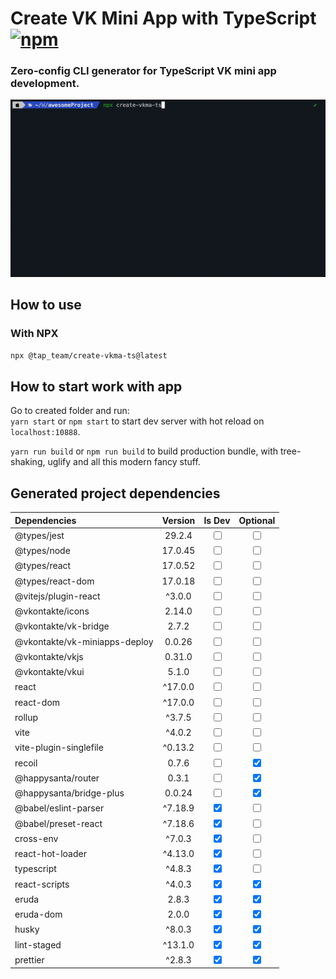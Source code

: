 # Create VK Mini App with TypeScript [![npm][npm]][npm-url]

### Zero-config CLI generator for TypeScript VK mini app development.

![](readme/demo.gif)

## How to use

### With NPX

```bash
npx @tap_team/create-vkma-ts@latest
```

## How to start work with app

Go to created folder and run:  
`yarn start` or `npm start` to start dev server with hot reload on `localhost:10888`.

`yarn run build` or `npm run build` to build production bundle, with tree-shaking, uglify and all this modern fancy stuff.


## Generated project dependencies

| Dependencies                  | Version |              Is Dev              |             Optional             |
|:------------------------------|:-------:|:--------------------------------:|:--------------------------------:|
| @types/jest                   | 29.2.4  |    <input type="checkbox" />     |    <input type="checkbox" />     |
| @types/node                   | 17.0.45 |    <input type="checkbox" />     |    <input type="checkbox" />     |
| @types/react                  | 17.0.52 |    <input type="checkbox" />     |    <input type="checkbox" />     |
| @types/react-dom              | 17.0.18 |    <input type="checkbox" />     |    <input type="checkbox" />     |
| @vitejs/plugin-react          | ^3.0.0  |    <input type="checkbox" />     |    <input type="checkbox" />     |
| @vkontakte/icons              | 2.14.0  |    <input type="checkbox" />     |    <input type="checkbox" />     |
| @vkontakte/vk-bridge          |  2.7.2  |    <input type="checkbox" />     |    <input type="checkbox" />     |
| @vkontakte/vk-miniapps-deploy | 0.0.26  |    <input type="checkbox" />     |    <input type="checkbox" />     |
| @vkontakte/vkjs               | 0.31.0  |    <input type="checkbox" />     |    <input type="checkbox" />     |
| @vkontakte/vkui               |  5.1.0  |    <input type="checkbox" />     |    <input type="checkbox" />     |
| react                         | ^17.0.0 |    <input type="checkbox" />     |    <input type="checkbox" />     |
| react-dom                     | ^17.0.0 |    <input type="checkbox" />     |    <input type="checkbox" />     |
| rollup                        | ^3.7.5  |    <input type="checkbox" />     |    <input type="checkbox" />     |
| vite                          | ^4.0.2  |    <input type="checkbox" />     |    <input type="checkbox" />     |
| vite-plugin-singlefile        | ^0.13.2 |    <input type="checkbox" />     |    <input type="checkbox" />     |
| recoil                        |  0.7.6  |    <input type="checkbox" />     | <input type="checkbox" checked/> |
| @happysanta/router            |  0.3.1  |    <input type="checkbox" />     | <input type="checkbox" checked/> |
| @happysanta/bridge-plus       | 0.0.24  |    <input type="checkbox" />     | <input type="checkbox" checked/> |
| @babel/eslint-parser          | ^7.18.9 | <input type="checkbox" checked/> |    <input type="checkbox" />     |
| @babel/preset-react           | ^7.18.6 | <input type="checkbox" checked/> |    <input type="checkbox" />     |
| cross-env                     | ^7.0.3  | <input type="checkbox" checked/> |    <input type="checkbox" />     |
| react-hot-loader              | ^4.13.0 | <input type="checkbox" checked/> |    <input type="checkbox" />     |
| typescript                    | ^4.8.3  | <input type="checkbox" checked/> |    <input type="checkbox" />     |
| react-scripts                 | ^4.0.3  | <input type="checkbox" checked/> | <input type="checkbox" checked/> |
| eruda                         |  2.8.3  | <input type="checkbox" checked/> | <input type="checkbox" checked/> |
| eruda-dom                     |  2.0.0  | <input type="checkbox" checked/> | <input type="checkbox" checked/> |
| husky                         | ^8.0.3  | <input type="checkbox" checked/> | <input type="checkbox" checked/> |
| lint-staged                   | ^13.1.0 | <input type="checkbox" checked/> | <input type="checkbox" checked/> |
| prettier                      | ^2.8.3  | <input type="checkbox" checked/> | <input type="checkbox" checked/> |


[npm]: https://img.shields.io/npm/v/@tap_team/create-vkma-ts.svg
[npm-url]: https://npmjs.com/package/@tap_team/create-vkma-ts
